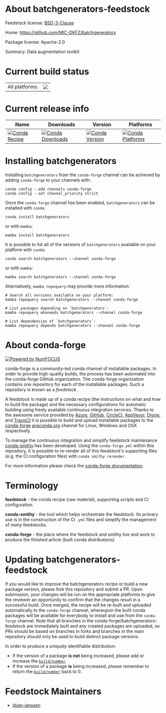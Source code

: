 About batchgenerators-feedstock
===============================

Feedstock license: [BSD-3-Clause](https://github.com/conda-forge/batchgenerators-feedstock/blob/main/LICENSE.txt)

Home: https://github.com/MIC-DKFZ/batchgenerators

Package license: Apache-2.0

Summary: Data augmentation toolkit

Current build status
====================


<table><tr><td>All platforms:</td>
    <td>
      <a href="https://dev.azure.com/conda-forge/feedstock-builds/_build/latest?definitionId=24137&branchName=main">
        <img src="https://dev.azure.com/conda-forge/feedstock-builds/_apis/build/status/batchgenerators-feedstock?branchName=main">
      </a>
    </td>
  </tr>
</table>

Current release info
====================

| Name | Downloads | Version | Platforms |
| --- | --- | --- | --- |
| [![Conda Recipe](https://img.shields.io/badge/recipe-batchgenerators-green.svg)](https://anaconda.org/conda-forge/batchgenerators) | [![Conda Downloads](https://img.shields.io/conda/dn/conda-forge/batchgenerators.svg)](https://anaconda.org/conda-forge/batchgenerators) | [![Conda Version](https://img.shields.io/conda/vn/conda-forge/batchgenerators.svg)](https://anaconda.org/conda-forge/batchgenerators) | [![Conda Platforms](https://img.shields.io/conda/pn/conda-forge/batchgenerators.svg)](https://anaconda.org/conda-forge/batchgenerators) |

Installing batchgenerators
==========================

Installing `batchgenerators` from the `conda-forge` channel can be achieved by adding `conda-forge` to your channels with:

```
conda config --add channels conda-forge
conda config --set channel_priority strict
```

Once the `conda-forge` channel has been enabled, `batchgenerators` can be installed with `conda`:

```
conda install batchgenerators
```

or with `mamba`:

```
mamba install batchgenerators
```

It is possible to list all of the versions of `batchgenerators` available on your platform with `conda`:

```
conda search batchgenerators --channel conda-forge
```

or with `mamba`:

```
mamba search batchgenerators --channel conda-forge
```

Alternatively, `mamba repoquery` may provide more information:

```
# Search all versions available on your platform:
mamba repoquery search batchgenerators --channel conda-forge

# List packages depending on `batchgenerators`:
mamba repoquery whoneeds batchgenerators --channel conda-forge

# List dependencies of `batchgenerators`:
mamba repoquery depends batchgenerators --channel conda-forge
```


About conda-forge
=================

[![Powered by
NumFOCUS](https://img.shields.io/badge/powered%20by-NumFOCUS-orange.svg?style=flat&colorA=E1523D&colorB=007D8A)](https://numfocus.org)

conda-forge is a community-led conda channel of installable packages.
In order to provide high-quality builds, the process has been automated into the
conda-forge GitHub organization. The conda-forge organization contains one repository
for each of the installable packages. Such a repository is known as a *feedstock*.

A feedstock is made up of a conda recipe (the instructions on what and how to build
the package) and the necessary configurations for automatic building using freely
available continuous integration services. Thanks to the awesome service provided by
[Azure](https://azure.microsoft.com/en-us/services/devops/), [GitHub](https://github.com/),
[CircleCI](https://circleci.com/), [AppVeyor](https://www.appveyor.com/),
[Drone](https://cloud.drone.io/welcome), and [TravisCI](https://travis-ci.com/)
it is possible to build and upload installable packages to the
[conda-forge](https://anaconda.org/conda-forge) [anaconda.org](https://anaconda.org/)
channel for Linux, Windows and OSX respectively.

To manage the continuous integration and simplify feedstock maintenance
[conda-smithy](https://github.com/conda-forge/conda-smithy) has been developed.
Using the ``conda-forge.yml`` within this repository, it is possible to re-render all of
this feedstock's supporting files (e.g. the CI configuration files) with ``conda smithy rerender``.

For more information please check the [conda-forge documentation](https://conda-forge.org/docs/).

Terminology
===========

**feedstock** - the conda recipe (raw material), supporting scripts and CI configuration.

**conda-smithy** - the tool which helps orchestrate the feedstock.
                   Its primary use is in the construction of the CI ``.yml`` files
                   and simplify the management of *many* feedstocks.

**conda-forge** - the place where the feedstock and smithy live and work to
                  produce the finished article (built conda distributions)


Updating batchgenerators-feedstock
==================================

If you would like to improve the batchgenerators recipe or build a new
package version, please fork this repository and submit a PR. Upon submission,
your changes will be run on the appropriate platforms to give the reviewer an
opportunity to confirm that the changes result in a successful build. Once
merged, the recipe will be re-built and uploaded automatically to the
`conda-forge` channel, whereupon the built conda packages will be available for
everybody to install and use from the `conda-forge` channel.
Note that all branches in the conda-forge/batchgenerators-feedstock are
immediately built and any created packages are uploaded, so PRs should be based
on branches in forks and branches in the main repository should only be used to
build distinct package versions.

In order to produce a uniquely identifiable distribution:
 * If the version of a package **is not** being increased, please add or increase
   the [``build/number``](https://docs.conda.io/projects/conda-build/en/latest/resources/define-metadata.html#build-number-and-string).
 * If the version of a package **is** being increased, please remember to return
   the [``build/number``](https://docs.conda.io/projects/conda-build/en/latest/resources/define-metadata.html#build-number-and-string)
   back to 0.

Feedstock Maintainers
=====================

* [@jan-janssen](https://github.com/jan-janssen/)

